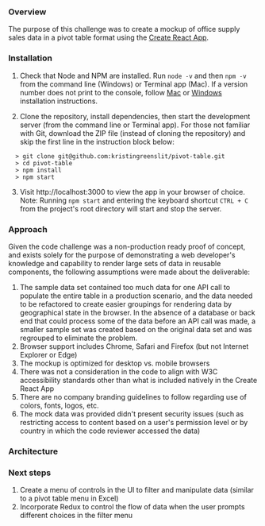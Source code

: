 ### Overview

The purpose of this challenge was to create a mockup of office supply sales data in a pivot table format using the [Create React App](https://github.com/facebook/create-react-app).

### Installation

1.  Check that Node and NPM are installed. Run `node -v` and then `npm -v` from the command line (Windows) or Terminal app (Mac). If a version number does not print to the console, follow [Mac](http://blog.teamtreehouse.com/install-node-js-npm-mac) or [Windows](http://blog.teamtreehouse.com/install-node-js-npm-windows) installation instructions.

2.  Clone the repository, install dependencies, then start the development server (from the command line or Terminal app). For those not familiar with Git, download the ZIP file (instead of cloning the repository) and skip the first line in the instruction block below:

  ```
    > git clone git@github.com:kristingreenslit/pivot-table.git
    > cd pivot-table
    > npm install
    > npm start
  ```

3.  Visit http://localhost:3000 to view the app in your browser of choice. Note: Running `npm start` and entering the keyboard shortcut `CTRL + C` from the project's root directory will start and stop the server.

### Approach

Given the code challenge was a non-production ready proof of concept, and exists solely for the purpose of demonstrating a web developer's knowledge and capability to render large sets of data in reusable components, the following assumptions were made about the deliverable:

1. The sample data set contained too much data for one API call to populate the entire table in a production scenario, and the data needed to be refactored to create easier groupings for rendering data by geographical state in the browser. In the absence of a database or back end that could process some of the data before an API call was made, a smaller sample set was created based on the original data set and was regrouped to eliminate the problem.
2. Browser support includes Chrome, Safari and Firefox (but not Internet Explorer or Edge)
3. The mockup is optimized for desktop vs. mobile browsers
4. There was not a consideration in the code to align with W3C accessibility standards other than what is included natively in the Create React App
5. There are no company branding guidelines to follow regarding use of colors, fonts, logos, etc.
6. The mock data was provided didn't present security issues (such as restricting access to content based on a user's permission level or by country in which the code reviewer accessed the data)

### Architecture


### Next steps
1. Create a menu of controls in the UI to filter and manipulate data (similar to a pivot table menu in Excel)
2. Incorporate Redux to control the flow of data when the user prompts different choices in the filter menu

